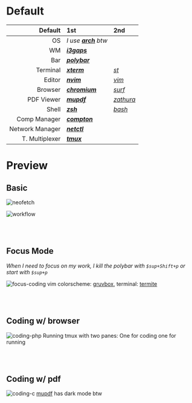# Default

|Default|1st|2nd|
|-------------:|:---------------------------------------------------|:-|
| OS              | *I use **[arch](https://www.archlinux.org/)** btw*          || 
| WM              | ***[i3gaps](https://github.com/Airblader/i3)***             ||
| Bar             | ***[polybar](https://github.com/jaagr/polybar)***           ||
| Terminal        | ***[xterm](https://invisible-island.net/xterm/)***          |*[st](https://st.suckless.org/)*|
| Editor          | ***[nvim](https://neovim.io/)***                            |*[vim](https://www.vim.org/)*                 |
| Browser         | ***[chromium](https://www.chromium.org/)***                 |*[surf](https://surf.suckless.org/)*          |
| PDF Viewer      | ***[mupdf](https://mupdf.com/)***                           |*[zathura](https://pwmt.org/projects/zathura)*|
| Shell           | ***[zsh](https://www.zsh.org/)***                           |*[bash](https://www.gnu.org/software/bash/)*  |
| Comp Manager    | ***[compton](https://github.com/chjj/compton)***            ||
| Network Manager | ***[netctl](https://wiki.archlinux.org/index.php/Netctl)*** ||
| T. Multiplexer  | ***[tmux](https://github.com/tmux/tmux)***                  ||

# Preview
## Basic
![neofetch](https://raw.githubusercontent.com/ihsanturk/archrice/master/image_preview/neofetch.png)

![workflow](https://raw.githubusercontent.com/ihsanturk/archrice/master/image_preview/base_workflow.png)

<br><br/>
## Focus Mode
*When I need to focus on my work, I kill the polybar with `$sup+Shift+p` or start with `$sup+p`*

![focus-coding](https://raw.githubusercontent.com/ihsanturk/archrice/master/image_preview/focus_mode.png)
vim colorscheme: [gruvbox](https://github.com/morhetz/gruvbox), terminal: [termite](https://github.com/thestinger/termite)

<br><br/>
## Coding w/ browser
![coding-php](https://raw.githubusercontent.com/ihsanturk/archrice/master/image_preview/coding_php.png)
Running tmux with two panes: One for coding one for running

<br><br/>
## Coding w/ pdf
![coding-c](https://raw.githubusercontent.com/ihsanturk/archrice/master/image_preview/coding_c.png)
[mupdf](https://mupdf.com/) has dark mode btw
